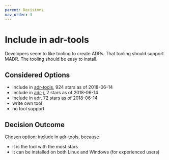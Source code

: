 ```yaml
---
parent: Decisions
nav_order: 3
---
```

# Include in adr-tools

Developers seem to like tooling to create ADRs.
That tooling should support MADR.
The tooling should be easy to install.

## Considered Options

* Include in [adr-tools](https://github.com/npryce/adr-tools), 924 stars as of 2018-06-14
* Include in [adr-j](https://github.com/adoble/adr-j), 2 stars as of 2018-06-14
* Include in [adr](https://github.com/phodal/adr), 72 stars as of 2018-06-14
* write own tool
* no tool support

## Decision Outcome

Chosen option: include in adr-tools, because

* it is the tool with the most stars
* it can be installed on both Linux and Windows (for experienced users)

